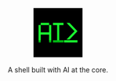 <div align="center">
<img src="media/logo.png" height=100>

A shell built with AI at the core.
</div>
